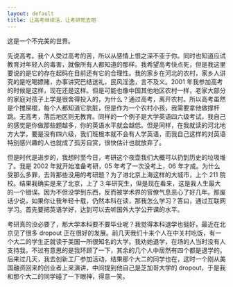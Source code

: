 ```yaml
---
layout: default
title: 让高考继续活，让考研死去吧
---
```


这是一个不完美的世界。

先说高考。我个人受过高考的苦，所以从感情上恨之深不亚于你。同时也知道应试教育对年轻人的毒害，就像所有人都知道的那样。我希望高考快点死，但是我这里要说的是它的存在起码在目前还有它的合理性。我的家乡在河北的农村，家乡人讲究的是吃喝嫖赌，办事讲究巴结送礼，民风淫逸，言不及义。2001 年我参加高考的时候是这样，现在还是这样。但是可能也像中国其他地区农村一样，老家大部分的家庭对孩子上学是很舍得投入的，为什么？通过高考，离开农村。所以高考虽然是个搅屎棍，每个人都知道它肮脏，但是作为一个农村小孩，我需要拿他做撑杆跳。无高考，落后地区则无教育。同样的一个例子是大学英语四六级考试，我自己的感觉是你做那些题越多，你的英语水平就会越低。但是同样，在我就读的河北地方大学，要是没有四六级，我们班根本就不会有人学英语，而我自己这样的对英语特别感兴趣的人也就成了孤芳自赏，很快估计也就放弃了。

但是时代是进步的，我想时至今日，考研这个夜壶我们大概可以扔到历史的垃圾堆了。我是 2002 年就开始准备考研，05 年考了一次没考上，06 年才成。为什么受那么多罪，去背那些没用的考研题？为了进北京上海这样的大城市，上个 211 院校。结果我确实是来了北京，上了 3 年研究生，但是现在看来，这是我人生最大的一个错误。因为不但没学到东西，反而被学术界的官僚气息恶心了好几年。那废话少说，如果你让我年轻十载，仍然本科在读，那我怎么学习？答曰，通过互联网学习。首先要把英语学好，达到可以去听国外大学公开课的水平。

考研真的没必要了，那大学本科要不要毕业呢？我觉得本科退学也挺好，最近在北京见了很多 dropout 正在很好的发展。前几天我们十来个人在中关村吃饭，有一个大二的学生正就读于美国一所很知名的大学。我劝她退学，在场的人当时没有人支持我，不过有意思的是我环顾了一下，其余的几个人中居然有四个都是退学的。后来过几天，我去创新工厂参加活动，结果那个大二的同学也在，这时一个刚从美国融资回来的创业者上来演讲，中间提到他自己是芝加哥大学的 dropout，于是我和那个大二的同学碰了一下眼神，得意一笑。
